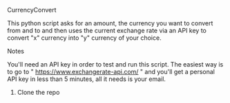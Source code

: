 CurrencyConvert

This python script asks for an amount, the currency you want to convert from and to and then uses the current exchange rate via an API key to convert "x" currency into "y" currency of your choice.

Notes

You'll need an API key in order to test and run this script. The easiest way is to go to " https://www.exchangerate-api.com/ " and you'll get a personal API key in less than 5 minutes, all it needs is your email.

1. Clone the repo
